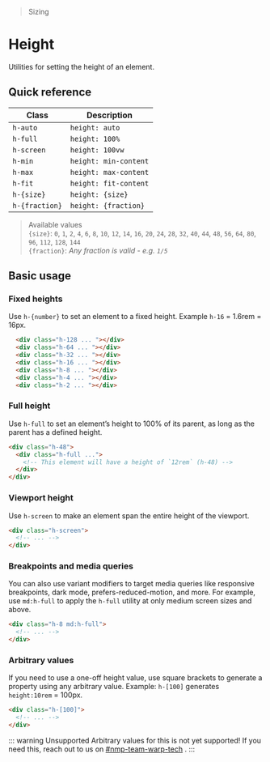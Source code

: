 > Sizing

# Height
Utilities for setting the height of an element.

## Quick reference

| Class          | Description           |
| -------------- | --------------------- |
| `h-auto`       | `height: auto`        |
| `h-full`       | `height: 100%`        |
| `h-screen`     | `height: 100vw`       |
| `h-min`        | `height: min-content` |
| `h-max`        | `height: max-content` |
| `h-fit`        | `height: fit-content` |
| `h-{size}`     | `height: {size}`      |
| `h-{fraction}` | `height: {fraction}`  |

> Available values <br />
> `{size}`: `0`, `1`, `2`, `4`, `6`, `8`, `10`, `12`, `14`, `16`, `20`, `24`, `28`, `32`, `40`, `44`, `48`, `56`, `64`, `80`, `96`, `112`, `128`, `144` <br />
> `{fraction}`: _Any fraction is valid - e.g. `1/5`_

## Basic usage
### Fixed heights
Use `h-{number}` to set an element to a fixed height. Example `h-16` = 1.6rem = 16px.

<container class="flex justify-center items-end gap-16">
  <div class="h-128 w-32 mb-16 pd-bg-blue-500 rounded"></div>
  <div class="h-64 w-32 mb-16 pd-bg-blue-500 rounded"></div>
  <div class="h-32 w-32 mb-16 pd-bg-blue-500 rounded"></div>
  <div class="h-16 w-32 mb-16 pd-bg-blue-500 rounded"></div>
  <div class="h-8 w-32 mb-16 pd-bg-blue-500 rounded"></div>
  <div class="h-4 w-32 mb-16 pd-bg-blue-500 rounded"></div>
  <div class="h-2 w-32 mb-16 pd-bg-blue-500 rounded"></div>
</container>

```html
  <div class="h-128 ... "></div>
  <div class="h-64 ... "></div>
  <div class="h-32 ... "></div>
  <div class="h-16 ... "></div>
  <div class="h-8 ... "></div>
  <div class="h-4 ... "></div>
  <div class="h-2 ... "></div>
```

### Full height
Use `h-full` to set an element’s height to 100% of its parent, as long as the parent has a defined height.

```html
<div class="h-48">
  <div class="h-full ...">
    <!-- This element will have a height of `12rem` (h-48) -->
  </div>
</div>
```

### Viewport height
Use `h-screen` to make an element span the entire height of the viewport.

```html
<div class="h-screen">
  <!-- ... -->
</div>
```

### Breakpoints and media queries
You can also use variant modifiers to target media queries like responsive breakpoints, dark mode, prefers-reduced-motion, and more. For example, use `md:h-full` to apply the `h-full` utility at only medium screen sizes and above.

```html
<div class="h-8 md:h-full">
  <!-- ... -->
</div>
```

### Arbitrary values
If you need to use a one-off height value, use square brackets to generate a property using any arbitrary value. Example: `h-[100]` generates `height:10rem` = 100px.

```html
<div class="h-[100]">
  <!-- ... -->
</div>
```

::: warning Unsupported
Arbitrary values for this is not yet supported! If you need this, reach out to us on [#nmp-team-warp-tech](https://sch-chat.slack.com/archives/C04LG5UTCTT) .
:::

